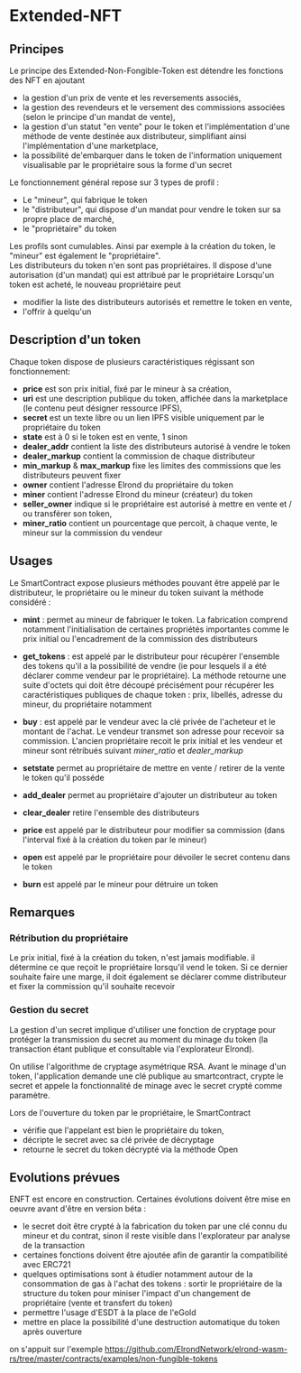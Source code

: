 # Extended-NFT
## Principes
Le principe des Extended-Non-Fongible-Token est détendre les fonctions des NFT en ajoutant 
* la gestion d'un prix de vente et les reversements associés,
* la gestion des revendeurs et le versement des commissions associées (selon le principe d'un mandat de vente),
* la gestion d'un statut "en vente" pour le token et l'implémentation d'une méthode de vente destinée aux distributeur, simplifiant ainsi l'implémentation d'une marketplace,
* la possibilité de'embarquer dans le token de l'information uniquement visualisable par le propriétaire sous la forme d'un secret

Le fonctionnement général repose sur 3 types de profil :
* Le "mineur", qui fabrique le token
* le "distributeur", qui dispose d'un mandat pour vendre le token sur sa propre place de marché,
* le "propriétaire" du token
    
Les profils sont cumulables. Ainsi par exemple à la création du token, le "mineur" est également le "propriétaire".  
Les distributeurs du token n'en sont pas propriétaires. Il dispose d'une autorisation (d'un mandat) qui est attribué par le propriétaire
Lorsqu'un token est acheté, le nouveau propriétaire peut 
* modifier la liste des distributeurs autorisés et remettre le token en vente,
* l'offrir à quelqu'un
    
## Description d'un token
Chaque token dispose de plusieurs caractéristiques régissant son fonctionnement:
* **price** est son prix initial, fixé par le mineur à sa création,
* **uri** est une description publique du token, affichée dans la marketplace (le contenu peut désigner ressource IPFS),
* **secret** est un texte libre ou un lien IPFS visible uniquement par le propriétaire du token
* **state** est à 0 si le token est en vente, 1 sinon
* **dealer_addr** contient la liste des distributeurs autorisé à vendre le token
* **dealer_markup** contient la commission de chaque distributeur
* **min_markup** & **max_markup** fixe les limites des commissions que les distributeurs peuvent fixer
* **owner** contient l'adresse Elrond du propriétaire du token
* **miner** contient l'adresse Elrond du mineur (créateur) du token
* **seller_owner** indique si le propriétaire est autorisé à mettre en vente et / ou transférer son token,
* **miner_ratio** contient un pourcentage que percoit, à chaque vente, le mineur sur la commission du vendeur    

## Usages
Le SmartContract expose plusieurs méthodes pouvant être appelé par le distributeur, 
le propriétaire ou le mineur du token suivant la méthode considéré :
  
* **mint** : permet au mineur de fabriquer le token. La fabrication comprend notamment
l'initialisation de certaines propriétés importantes comme le prix initial ou l'encadrement de la commission des distributeurs

* **get_tokens** : est appelé par le distributeur pour récupérer l'ensemble des tokens qu'il a la possibilité de vendre (ie
pour lesquels il a été déclarer comme vendeur par le propriétaire). La méthode retourne une suite d'octets qui doit être découpé
précisément pour récupérer les caractéristiques publiques de chaque token : prix, libellés, adresse du mineur, du propriétaire notamment
 
* **buy** : est appelé par le vendeur avec la clé privée de l'acheteur et le montant de l'achat. Le vendeur transmet son adresse
pour recevoir sa commission. L'ancien propriétaire recoit le prix initial et les vendeur et mineur sont rétribués suivant 
*miner_ratio* et *dealer_markup*

* **setstate** permet au propriétaire de mettre en vente / retirer de la vente le token qu'il posséde

* **add_dealer** permet au propriétaire d'ajouter un distributeur au token
* **clear_dealer** retire l'ensemble des distributeurs

* **price** est appelé par le distributeur pour modifier sa commission (dans l'interval fixé à la création du token par le mineur)

* **open** est appelé par le propriétaire pour dévoiler le secret contenu dans le token

* **burn** est appelé par le mineur pour détruire un token


## Remarques
### Rétribution du propriétaire
Le prix initial, fixé à la création du token, n'est jamais modifiable. 
il détermine ce que reçoit le propriétaire lorsqu'il vend le token. 
Si ce dernier souhaite faire une marge, il doit également se déclarer 
comme distributeur et fixer la commission qu'il souhaite recevoir
### Gestion du secret
La gestion d'un secret implique d'utiliser une fonction de cryptage pour protéger la transmission du secret au
moment du minage du token (la transaction étant publique et consultable via l'explorateur Elrond).

On utilise l'algorithme de cryptage asymétrique RSA. Avant le minage d'un token, l'application 
demande une clé publique au smartcontract, crypte le secret et appele la fonctionnalité de minage avec le secret crypté comme paramètre.

Lors de l'ouverture du token par le propriétaire, le SmartContract 
*  vérifie que l'appelant est bien le propriétaire du token,
*  décripte le secret avec sa clé privée de décryptage
*  retourne le secret du token décrypté
via la méthode Open



## Evolutions prévues
ENFT est encore en construction. Certaines évolutions doivent être mise en oeuvre avant d'être en version béta :
* le secret doit être crypté à la fabrication du token par une clé connu du mineur et du contrat, 
sinon il reste visible dans l'explorateur par analyse de la transaction
* certaines fonctions doivent être ajoutée afin de garantir la compatibilité avec ERC721
* quelques optimisations sont à étudier notamment autour de la consommation de gas à l'achat des tokens : sortir le propriétaire de la structure
du token pour miniser l'impact d'un changement de propriétaire (vente et transfert du token) 
* permettre l'usage d'ESDT à la place de l'eGold
* mettre en place la possibilité d'une destruction automatique du token après ouverture


on s'appuit sur l'exemple https://github.com/ElrondNetwork/elrond-wasm-rs/tree/master/contracts/examples/non-fungible-tokens
